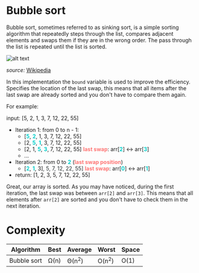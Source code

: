 # Bubble sort

Bubble sort, sometimes referred to as sinking sort, is a simple sorting algorithm that repeatedly steps through the list, compares adjacent elements and swaps them if they are in the wrong order. The pass through the list is repeated until the list is sorted.

![alt text](https://upload.wikimedia.org/wikipedia/commons/c/c8/Bubble-sort-example-300px.gif)

*source:* [Wikipedia](https://en.wikipedia.org/wiki/Bubble_sort)

In this implementation the `bound` variable is used to improve the efficiency. Specifies the location of the last swap, this means that all items after the last swap are already sorted and you don't have to compare them again.

For example:

input: [5, 2, 1, 3, 7, 12, 22, 55]

* Iteration 1: from 0 to n - 1:
    * [<span style="color:#00cec9">**5**</span>, <span style="color:#00cec9">**2**</span>, 1, 3, 7, 12, 22, 55]
    * [2, <span style="color:#00cec9">**5**</span>, <span style="color:#00cec9">**1**</span>, 3, 7, 12, 22, 55]
    * [2, 1, <span style="color:#00cec9">**5**</span>, <span style="color:#00cec9">**3**</span>, 7, 12, 22, 55] <span style="color:#ff7675">**last swap**</span>: arr[<span style="color:#00cec9">**2**</span>] <-> arr[<span style="color:#00cec9">**3**</span>]
    * ...
* Iteration 2: from 0 to <span style="color:#00cec9">**2**</span> (<span style="color:#ff7675">**last swap position**</span>)
  * [<span style="color:#00cec9">**2**</span>, <span style="color:#00cec9">**1**</span>, 3]<span style="color:#2d3436">, 5, 7, 12, 22, 55]</span> <span style="color:#ff7675">**last swap**</span>: arr[<span style="color:#00cec9">**0**</span>] <-> arr[<span style="color:#00cec9">**1**</span>]
* return: [1, 2, 3, 5, 7, 12, 22, 55]

Great, our array is sorted. As you may have noticed, during the first iteration, the last swap was between `arr[2]` and `arr[3]`. This means that all elements after `arr[2]` are sorted and you don't have to check them in the next iteration.

# Complexity

| Algorithm   | Best | Average          | Worst            | Space |
|-------------|------|------------------|------------------|-------|
| Bubble sort | Ω(n) | Θ(n<sup>2</sup>) | O(n<sup>2</sup>) | O(1)  |